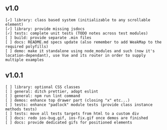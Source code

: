 ## v1.0
    [✓] library: class based system (initializable to any scrollable element)
    [✓] library: provide missing jsdocs
    [✓] tests: complete unit tests (TODO notes across test modules)
    [ ] build: provide separate .min files
    [ ] docs: README.md specs update (also remember to add WeakMap to the required polyfills)
    [ ] demo: make it standalone using node_modules and such (now it's location-dependant), use Vue and its router in order to supply multiple examples

## v1.0.1

    [ ] library: optional CSS classes
    [ ] general: ditch prettier, adopt eslint
    [ ] general: npm run lint command
    [ ] demos: enhance top drawer part (closing "x" etc...)
    [ ] tests: enhance "padlock" module tests (provide class instance methods tests)
    [ ] tests: move all tests targets from html to a custom div
    [ ] docs: redo ios-bug.gif, ios-fix.gif once demos are finished
    [ ] docs: provide dedicated gifs for positioned elements
